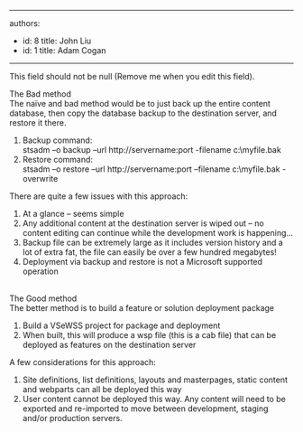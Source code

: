 

---
authors:
  - id: 8
    title: John Liu
  - id: 1
    title: Adam Cogan
---




<span class='intro'> This field should not be null (Remove me when you edit this field). </span>

<p>The Bad method <br>The naïve and bad method would be to just back up the entire content database, then copy the database backup to the destination server, and restore it there. </p>
<ol>
<li>Backup command&#58; <br>stsadm –o backup –url http&#58;//servername&#58;port -filename c&#58;\myfile.bak </li>
<li>Restore command&#58; <br>stsadm –o restore –url http&#58;//servername&#58;port –filename c&#58;\myfile.bak -overwrite</li></ol>
<p>There are quite a few issues with this approach&#58; </p>
<ol>
<li>At a glance – seems simple </li>
<li>Any additional content at the destination server is wiped out – no content editing can continue while the development work is happening… </li>
<li>Backup file can be extremely large as it includes version history and a lot of extra fat, the file can easily be over a few hundred megabytes! </li>
<li>Deployment via backup and restore is not a Microsoft supported operation</li></ol>
<p><br>The Good method <br>The better method is to build a feature or solution deployment package </p>
<ol>
<li>Build a&#160;VSeWSS project for package and deployment </li>
<li>When built, this will produce a&#160;wsp file (this is a cab file) that can be deployed as features on the destination server </li></ol>
<p>A few considerations for this approach&#58;&#160;</p>
<ol>
<li>Site definitions, list definitions, layouts and masterpages, static content and webparts can all be deployed this way </li>
<li>User content cannot be deployed this way. Any content will need to be exported and re-imported to move between development, staging and/or production servers. </li></ol>


